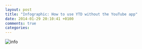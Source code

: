 ```yaml
---
layout: post
title: "Infographic: How to use YTD without the YouTube app"
date: 2014-01-29 20:10:41 +0100
comments: true
categories: 
---
```

![info](../../../../../images/infographics/YTD_no-YouTube.png)

